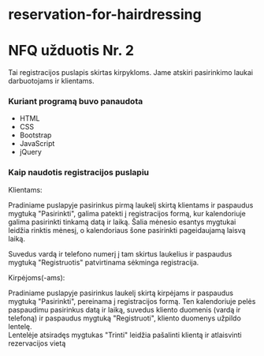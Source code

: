 # reservation-for-hairdressing

# NFQ užduotis Nr. 2

Tai registracijos puslapis skirtas kirpykloms. Jame atskiri pasirinkimo laukai darbuotojams ir klientams. 


### Kuriant programą buvo panaudota

* HTML
* CSS
* Bootstrap
* JavaScript
* jQuery



### Kaip naudotis registracijos puslapiu

Klientams:

Pradiniame puslapyje pasirinkus pirmą laukelį skirtą klientams ir paspaudus mygtuką "Pasirinkti", galima patekti į registracijos formą, kur kalendoriuje galima pasirinkti tinkamą datą ir laiką. Šalia mėnesio esantys mygtukai leidžia rinktis mėnesį, o kalendoriaus šone pasirinkti pageidaujamą laisvą laiką. 

Suvedus vardą ir telefono numerį į tam skirtus laukelius ir paspaudus mygtuką "Registruotis" patvirtinama sėkminga registracija. 

Kirpėjoms(-ams):

Pradiniame puslapyje pasirinkus laukelį skirtą kirpėjams ir paspaudus mygtuką "Pasirinkti", pereinama į registracijos formą. Ten kalendoriuje pelės paspaudimu pasirinkus datą ir laiką, suvedus kliento duomenis (vardą ir telefoną) ir paspaudus mygtuką "Registruoti", kliento duomenys užpildo lentelę.  
Lentelėje atsiradęs mygtukas "Trinti" leidžia pašalinti klientą ir atlaisvinti rezervacijos vietą
